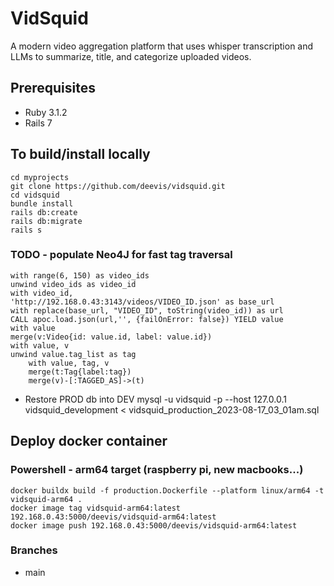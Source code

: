 # VidSquid

A modern video aggregation platform that uses whisper transcription and LLMs to summarize, title, and categorize uploaded videos.

## Prerequisites

- Ruby 3.1.2
- Rails 7


## To build/install locally

```
cd myprojects
git clone https://github.com/deevis/vidsquid.git
cd vidsquid
bundle install
rails db:create
rails db:migrate
rails s
```

### TODO - populate Neo4J for fast tag traversal
```
with range(6, 150) as video_ids
unwind video_ids as video_id
with video_id,
'http://192.168.0.43:3143/videos/VIDEO_ID.json' as base_url
with replace(base_url, "VIDEO_ID", toString(video_id)) as url 
CALL apoc.load.json(url,'', {failOnError: false}) YIELD value
with value
merge(v:Video{id: value.id, label: value.id})
with value, v
unwind value.tag_list as tag
    with value, tag, v
    merge(t:Tag{label:tag})
    merge(v)-[:TAGGED_AS]->(t)
```

* Restore PROD db into DEV
mysql -u vidsquid -p --host 127.0.0.1 vidsquid_development < vidsquid_production_2023-08-17_03_01am.sql


## Deploy docker container

### Powershell - arm64 target  (raspberry pi, new macbooks...)

```
docker buildx build -f production.Dockerfile --platform linux/arm64 -t vidsquid-arm64 .
docker image tag vidsquid-arm64:latest 192.168.0.43:5000/deevis/vidsquid-arm64:latest
docker image push 192.168.0.43:5000/deevis/vidsquid-arm64:latest
```

### Branches

- main



